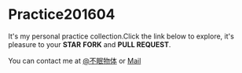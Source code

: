 # Practice201604

It's my personal practice collection.Click the link below to explore, it's pleasure to your **STAR** **FORK** and **PULL REQUEST**.

You can contact me at [@不眠物体](http://weibo.com/chinsyo) or [Mail](http://mail.qq.com/cgi-bin/qm_share?t=qm_mailme&email=lKKlraGgraOkodTl5br3_-k)

